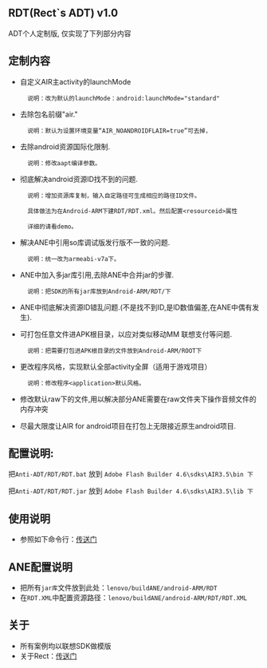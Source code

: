 ## RDT(Rect`s ADT) v1.0 ##
ADT个人定制版, 仅实现了下列部分内容

## 定制内容 ##
* 自定义AIR主activity的launchMode

		说明：改为默认的launchMode：android:launchMode="standard"

* 去除包名前缀"air."

		说明：默认为设置环境变量“AIR_NOANDROIDFLAIR=true”可去掉，

* 去除android资源国际化限制.

		说明：修改aapt编译参数。

* 彻底解决android资源ID找不到的问题.

		说明：增加资源库复制，输入自定路径可生成相应的路径ID文件。

		具体做法为在Android-ARM下建RDT/RDT.xml。然后配置<resourceid>属性

		详细的请看demo。

* 解决ANE中引用so库调试版发行版不一致的问题.

		说明：统一改为armeabi-v7a下。

* ANE中加入多jar库引用,去除ANE中合并jar的步骤.

		说明：把SDK的所有jar库放到Android-ARM/RDT/下

* ANE中彻底解决资源ID错乱问题.(不是找不到ID,是ID数值偏差,在ANE中偶有发生).

* 可打包任意文件进APK根目录，以应对类似移动MM 联想支付等问题.

		说明：把需要打包进APK根目录的文件放到Android-ARM/ROOT下

* 更改程序风格，实现默认全部activity全屏（适用于游戏项目）

		说明：修改程序<application>默认风格。

* 修改默认raw下的文件,用以解决部分ANE需要在raw文件夹下操作音频文件的内存冲突

* 尽最大限度让AIR for android项目在打包上无限接近原生android项目.

## 配置说明:

把`Anti-ADT/RDT/RDT.bat` 放到 `Adobe Flash Builder 4.6\sdks\AIR3.5\bin 下`

把`Anti-ADT/RDT/RDT.jar` 放到 `Adobe Flash Builder 4.6\sdks\AIR3.5\lib 下`

## 使用说明
* 参照如下命令行：[传送门](lenovo/buildAPK/lenovo_apk.bat)

## ANE配置说明
* 把所有`jar库`文件放到此处：`lenovo/buildANE/android-ARM/RDT`
* 在`RDT.XML`中配置资源路径：`lenovo/buildANE/android-ARM/RDT/RDT.XML`

## 关于
* 所有案例均以联想SDK做模版
* 关于Rect：[传送门](http://www.shadowkong.com)
